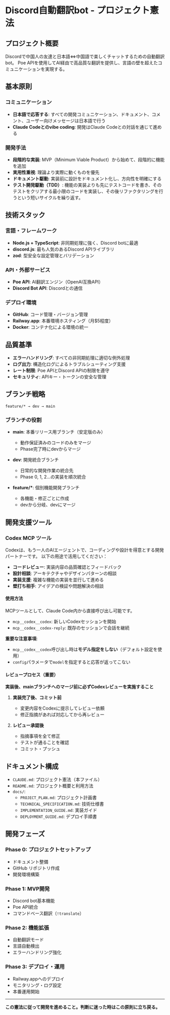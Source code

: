 # Discord自動翻訳bot - プロジェクト憲法

## プロジェクト概要

Discordで中国人の友達と日本語⇔中国語で楽しくチャットするための自動翻訳bot。
Poe APIを使用してAI経由で高品質な翻訳を提供し、言語の壁を超えたコミュニケーションを実現する。

## 基本原則

### コミュニケーション
- **日本語で応答する**: すべての開発コミュニケーション、ドキュメント、コメント、ユーザー向けメッセージは日本語で行う
- **Claude Codeとのvibe coding**: 開発はClaude Codeとの対話を通じて進める

### 開発手法
- **段階的な実装**: MVP（Minimum Viable Product）から始めて、段階的に機能を追加
- **実用性重視**: 理論より実際に動くものを優先
- **ドキュメント駆動**: 実装前に設計をドキュメント化し、方向性を明確にする
- **テスト開発駆動（TDD）**: 機能の実装よりも先にテストコードを書き、そのテストをクリアする最小限のコードを実装し、その後リファクタリングを行うという短いサイクルを繰り返す。

## 技術スタック

### 言語・フレームワーク
- **Node.js + TypeScript**: 非同期処理に強く、Discord botに最適
- **discord.js**: 最も人気のあるDiscord APIライブラリ
- **zod**: 型安全な設定管理とバリデーション

### API・外部サービス
- **Poe API**: AI翻訳エンジン（OpenAI互換API）
- **Discord Bot API**: Discordとの通信

### デプロイ環境
- **GitHub**: コード管理・バージョン管理
- **Railway.app**: 本番環境ホスティング（月$5程度）
- **Docker**: コンテナ化による環境の統一

## 品質基準

- **エラーハンドリング**: すべての非同期処理に適切な例外処理
- **ログ出力**: 構造化ログによるトラブルシューティング支援
- **レート制限**: Poe APIとDiscord APIの制限を遵守
- **セキュリティ**: APIキー・トークンの安全な管理

## ブランチ戦略

```
feature/* → dev → main
```

### ブランチの役割
- **main**: 本番リリース用ブランチ（安定版のみ）
  - 動作保証済みのコードのみをマージ
  - Phase完了時にdevからマージ

- **dev**: 開発統合ブランチ
  - 日常的な開発作業の統合先
  - Phase 0, 1, 2...の実装を順次統合

- **feature/\***: 個別機能開発ブランチ
  - 各機能・修正ごとに作成
  - devから分岐、devにマージ

## 開発支援ツール

### Codex MCP ツール
Codexは、もう一人のAIエージェントで、コーディングや設計を得意とする開発パートナーです。
以下の用途で活用してください：

- **コードレビュー**: 実装内容の品質確認とフィードバック
- **設計相談**: アーキテクチャやデザインパターンの相談
- **実装支援**: 複雑な機能の実装を並行して進める
- **壁打ち相手**: アイデアの検証や問題解決の相談

#### 使用方法
MCPツールとして、Claude Code内から直接呼び出し可能です。
- `mcp__codex__codex`: 新しいCodexセッションを開始
- `mcp__codex__codex-reply`: 既存のセッションで会話を継続

**重要な注意事項**:
- `mcp__codex__codex`呼び出し時は**モデル指定をしない**（デフォルト設定を使用）
- `config`パラメータで`model`を指定すると応答が返ってこない

#### レビュープロセス（重要）
**実装後、mainブランチへのマージ前に必ずCodexレビューを実施すること**

1. **実装完了後、コミット前**
   - 変更内容をCodexに提示してレビュー依頼
   - 修正指摘があれば対応してから再レビュー

2. **レビュー承認後**
   - 指摘事項を全て修正
   - テストが通ることを確認
   - コミット・プッシュ

## ドキュメント構成

- `CLAUDE.md`: プロジェクト憲法（本ファイル）
- `README.md`: プロジェクト概要と利用方法
- `docs/`:
  - `PROJECT_PLAN.md`: プロジェクト計画書
  - `TECHNICAL_SPECIFICATION.md`: 技術仕様書
  - `IMPLEMENTATION_GUIDE.md`: 実装ガイド
  - `DEPLOYMENT_GUIDE.md`: デプロイ手順書

## 開発フェーズ

### Phase 0: プロジェクトセットアップ
- ドキュメント整備
- GitHub リポジトリ作成
- 開発環境構築

### Phase 1: MVP開発
- Discord bot基本機能
- Poe API統合
- コマンドベース翻訳（`!translate`）

### Phase 2: 機能拡張
- 自動翻訳モード
- 言語自動検出
- エラーハンドリング強化

### Phase 3: デプロイ・運用
- Railway.appへのデプロイ
- モニタリング・ログ設定
- 本番運用開始

---

**この憲法に従って開発を進めること。判断に迷った時はこの原則に立ち戻る。**
